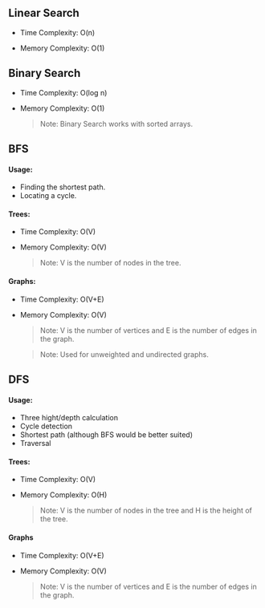 
## Linear Search

 * Time Complexity: O(n)
   
 * Memory Complexity: O(1)


## Binary Search

 * Time Complexity: O(log n)
   
 * Memory Complexity: O(1)

   > Note: Binary Search works with sorted arrays.

## BFS

 #### Usage:
 * Finding the shortest path.
 * Locating a cycle.

 #### Trees:
 * Time Complexity: O(V)
   
 * Memory Complexity: O(V)
   
   >Note: V is the number of nodes in the tree.

#### Graphs:
  
 * Time Complexity: O(V+E)
   
 * Memory Complexity: O(V)
   
   >Note: V is the number of vertices and E is the number of edges in the graph.


    >Note: Used for unweighted and undirected graphs.

## DFS
#### Usage:
* Three hight/depth calculation
* Cycle detection
* Shortest path (although BFS would be better suited)
* Traversal

 #### Trees:
 * Time Complexity: O(V)
   
 * Memory Complexity: O(H)
   
   >Note: V is the number of nodes in the tree and H is the height of the tree.
   
#### Graphs
* Time Complexity: O(V+E)
   
* Memory Complexity: O(V)
   
   >Note: V is the number of vertices and E is the number of edges in the graph.


